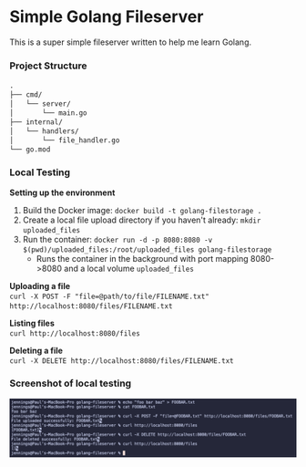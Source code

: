 # Simple Golang Fileserver

This is a super simple fileserver written to help me learn Golang.

### Project Structure

```
.
├── cmd/
│   └── server/
│       └── main.go
├── internal/
│   └── handlers/
│       └── file_handler.go
└── go.mod
```


### Local Testing

**Setting up the environment**
1. Build the Docker image: `docker build -t golang-filestorage .`
2. Create a local file upload directory if you haven't already: `mkdir uploaded_files`
3. Run the container: `docker run -d -p 8080:8080 -v $(pwd)/uploaded_files:/root/uploaded_files golang-filestorage`
   - Runs the container in the background with port mapping 8080->8080 and a local volume `uploaded_files`

**Uploading a file**  
`curl -X POST -F "file=@path/to/file/FILENAME.txt" http://localhost:8080/files/FILENAME.txt`

**Listing files**  
`curl http://localhost:8080/files`

**Deleting a file**  
`curl -X DELETE http://localhost:8080/files/FILENAME.txt`


### Screenshot of local testing

<img src="example_usage.png" alt="Example usage" width="800"/>
